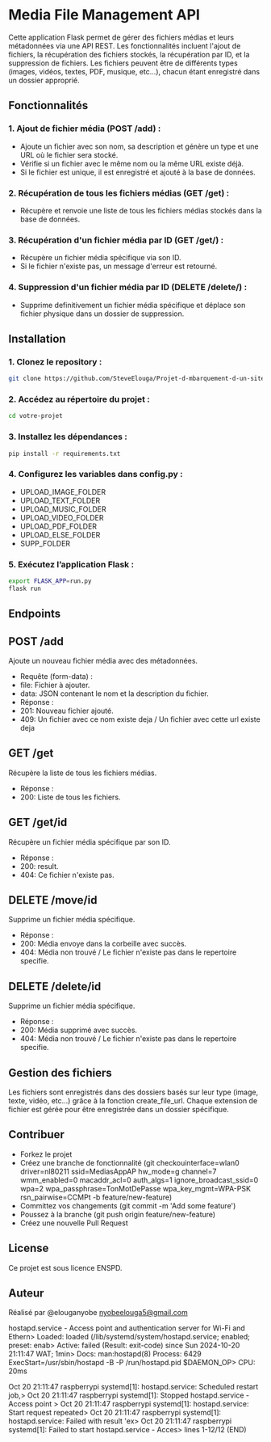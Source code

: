 # Media File Management API

Cette application Flask permet de gérer des fichiers médias et leurs métadonnées via une API REST. Les fonctionnalités incluent l'ajout de fichiers, la récupération des fichiers stockés, la récupération par ID, et la suppression de fichiers. Les fichiers peuvent être de différents types (images, vidéos, textes, PDF, musique, etc...), chacun étant enregistré dans un dossier approprié.

## Fonctionnalités

### 1. Ajout de fichier média (POST /add) :
- Ajoute un fichier avec son nom, sa description et génère un type et une URL où le fichier sera stocké.
- Vérifie si un fichier avec le même nom ou la même URL existe déjà.
- Si le fichier est unique, il est enregistré et ajouté à la base de données.

### 2. Récupération de tous les fichiers médias (GET /get) :
- Récupère et renvoie une liste de tous les fichiers médias stockés dans la base de données.

### 3. Récupération d'un fichier média par ID (GET /get/<id>) :
- Récupère un fichier média spécifique via son ID.
- Si le fichier n'existe pas, un message d'erreur est retourné.

### 4. Suppression d'un fichier média par ID (DELETE /delete/<id>) :
- Supprime definitivement un fichier média spécifique et déplace son fichier physique dans un dossier de suppression.

## Installation

### 1. Clonez le repository :

```bash
git clone https://github.com/SteveElouga/Projet-d-mbarquement-d-un-site-dans-un-systeme-embarque.git
```

### 2. Accédez au répertoire du projet :

```bash
cd votre-projet

```

### 3. Installez les dépendances :

```bash
pip install -r requirements.txt
```

### 4. Configurez les variables dans config.py :

 - UPLOAD_IMAGE_FOLDER
 - UPLOAD_TEXT_FOLDER
 - UPLOAD_MUSIC_FOLDER
 - UPLOAD_VIDEO_FOLDER
 - UPLOAD_PDF_FOLDER
 - UPLOAD_ELSE_FOLDER
 - SUPP_FOLDER

### 5. Exécutez l’application Flask :

```bash
export FLASK_APP=run.py
flask run
```

## Endpoints

## POST /add

Ajoute un nouveau fichier média avec des métadonnées.

- Requête (form-data) :
- file: Fichier à ajouter.
- data: JSON contenant le nom et la description du fichier.
- Réponse :
- 201: Nouveau fichier ajouté.
- 409: Un fichier avec ce nom existe deja / Un fichier avec cette url existe deja

## GET /get

Récupère la liste de tous les fichiers médias.

- Réponse :
- 200: Liste de tous les fichiers.

## GET /get/id

Récupère un fichier média spécifique par son ID.

- Réponse :
- 200: result.
- 404: Ce fichier n'existe pas.

## DELETE /move/id

Supprime un fichier média spécifique.

- Réponse :
- 200: Média envoye dans la corbeille avec succès.
- 404: Média non trouvé / Le fichier n'existe pas dans le repertoire specifie.

## DELETE /delete/id

Supprime un fichier média spécifique.

- Réponse :
- 200: Média supprimé avec succès.
- 404: Média non trouvé / Le fichier n'existe pas dans le repertoire specifie.

## Gestion des fichiers

Les fichiers sont enregistrés dans des dossiers basés sur leur type (image, texte, vidéo, etc...) grâce à la fonction create_file_url. Chaque extension de fichier est gérée pour être enregistrée dans un dossier spécifique.

## Contribuer

- Forkez le projet
- Créez une branche de fonctionnalité (git checkouinterface=wlan0
driver=nl80211
ssid=MediasAppAP
hw_mode=g
channel=7
wmm_enabled=0
macaddr_acl=0
auth_algs=1
ignore_broadcast_ssid=0
wpa=2
wpa_passphrase=TonMotDePasse
wpa_key_mgmt=WPA-PSK
rsn_pairwise=CCMPt -b feature/new-feature)
- Committez vos changements (git commit -m 'Add some feature')
- Poussez à la branche (git push origin feature/new-feature)
- Créez une nouvelle Pull Request

## License

Ce projet est sous licence ENSPD.

## Auteur

Réalisé par @elouganyobe nyobeelouga5@gmail.com

hostapd.service - Access point and authentication server for Wi-Fi and Ethern>
     Loaded: loaded (/lib/systemd/system/hostapd.service; enabled; preset: enab>
     Active: failed (Result: exit-code) since Sun 2024-10-20 21:11:47 WAT; 1min>
       Docs: man:hostapd(8)
    Process: 6429 ExecStart=/usr/sbin/hostapd -B -P /run/hostapd.pid $DAEMON_OP>
        CPU: 20ms

Oct 20 21:11:47 raspberrypi systemd[1]: hostapd.service: Scheduled restart job,>
Oct 20 21:11:47 raspberrypi systemd[1]: Stopped hostapd.service - Access point >
Oct 20 21:11:47 raspberrypi systemd[1]: hostapd.service: Start request repeated>
Oct 20 21:11:47 raspberrypi systemd[1]: hostapd.service: Failed with result 'ex>
Oct 20 21:11:47 raspberrypi systemd[1]: Failed to start hostapd.service - Acces>
lines 1-12/12 (END)
